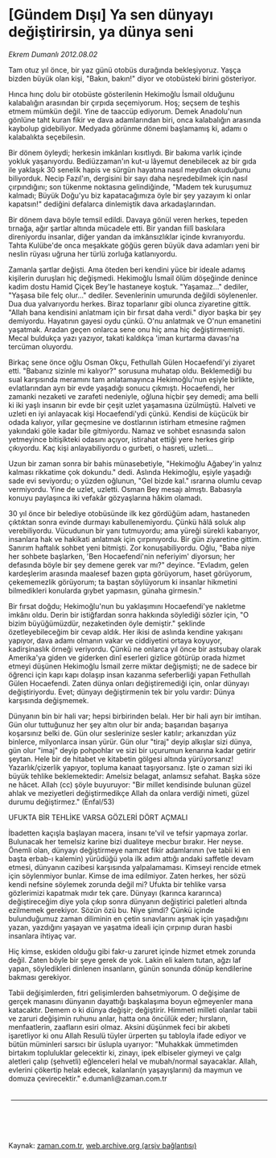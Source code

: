 # [Gündem Dışı] Ya sen dünyayı değiştirirsin, ya dünya seni

*Ekrem Dumanlı 2012.08.02*

<td class="columnist-detail">
<p>Tam otuz yıl önce, bir yaz günü otobüs durağında bekleşiyoruz. Yaşça bizden büyük olan kişi, "Bakın, bakın!" diyor ve otobüsteki birini gösteriyor.</p>
<p>
<div id="haberMetinDiv">
<p>Hınca hınç dolu bir otobüste gösterilenin Hekimoğlu İsmail olduğunu kalabalığın arasından bir çırpıda seçemiyorum. Hoş; seçsem de teşhis etmem mümkün değil. Yine de taaccüp ediyorum. Demek Anadolu'nun gönlüne taht kuran fikir ve dava adamlarından biri, onca kalabalığın arasında kaybolup gidebiliyor. Medyada görünme dönemi başlamamış ki, adamı o kalabalıkta seçebilesin.
<p>Bir dönem öyleydi; herkesin imkânları kısıtlıydı. Bir bakıma varlık içinde yokluk yaşanıyordu. Bediüzzaman'ın kut-u lâyemut denebilecek az bir gıda ile yaklaşık 30 senelik hapis ve sürgün hayatına nasıl meydan okuduğunu biliyorduk. Necip Fazıl'ın, dergisini bir sayı daha neşredebilmek için nasıl çırpındığını; son tükenme noktasına gelindiğinde, "Madem tek kuruşumuz kalmadı; Büyük Doğu'yu biz kapatacağımıza öyle bir şey yazayım ki onlar kapatsın!" dediğini defalarca dinlemiştik dava arkadaşlarından.
<p>Bir dönem dava böyle temsil edildi. Davaya gönül veren herkes, tepeden tırnağa, ağır şartlar altında mücadele etti. Bir yandan fiilî baskılara direniyordu insanlar, diğer yandan da imkânsızlıklar içinde kıvranıyordu. Tahta Kulübe'de onca meşakkate göğüs geren büyük dava adamları yeni bir neslin rüyası uğruna her türlü zorluğa katlanıyordu.
<p>Zamanla şartlar değişti. Ama öteden beri kendini yüce bir ideale adamış kişilerin duruşları hiç değişmedi. Hekimoğlu İsmail ölüm döşeğinde denince kadim dostu Hamid Çiçek Bey'le hastaneye koştuk. "Yaşamaz..." dediler, "Yaşasa bile felç olur..." dediler. Sevenlerinin umurunda değildi söylenenler. Dua dua yalvarıyordu herkes. Biraz toparlanır gibi olunca ziyaretine gittik. "Allah bana kendisini anlatmam için bir fırsat daha verdi." diyor başka bir şey demiyordu. Hayatının gayesi oydu çünkü. O'nu anlatmak ve O'nun emanetini yaşatmak. Aradan geçen onlarca sene onu hiç ama hiç değiştirmemişti. Mecal buldukça yazı yazıyor, takati kaldıkça 'iman kurtarma davası'na tercüman oluyordu.
<p>Birkaç sene önce oğlu Osman Okçu, Fethullah Gülen Hocaefendi'yi ziyaret etti. "Babanız sizinle mi kalıyor?" sorusuna muhatap oldu. Beklemediği bu sual karşısında meramını tam anlatamayınca Hekimoğlu'nun eşiyle birlikte, evlatlarından ayrı bir evde yaşadığı sonucu çıkmıştı. Hocaefendi, her zamanki nezaketi ve zarafeti nedeniyle, oğluna hiçbir şey demedi; ama belli ki iki yaşlı insanın bir evde bir çeşit uzlet yaşamasına üzülmüştü. Halveti ve uzleti en iyi anlayacak kişi Hocaefendi'ydi çünkü. Kendisi de küçücük bir odada kalıyor, yıllar geçmesine ve dostlarının istirham etmesine rağmen yakındaki göle kadar bile gitmiyordu. Namaz ve sohbet esnasında salon yetmeyince bitişikteki odasını açıyor, istirahat ettiği yere herkes girip çıkıyordu. Kaç kişi anlayabiliyordu o gurbeti, o hasreti, uzleti...
<p>Uzun bir zaman sonra bir bahis münasebetiyle, "Hekimoğlu Ağabey'in yalnız kalması rikkatime çok dokundu." dedi. Aslında Hekimoğlu, eşiyle yaşadığı sade evi seviyordu; o yüzden oğlunun, "Gel bizde kal." ısrarına olumlu cevap vermiyordu. Yine de uzlet, uzletti. Osman Bey mesajı almıştı. Babasıyla konuyu paylaşınca iki vefakâr gözyaşlarına hâkim olamadı.
<p>30 yıl önce bir belediye otobüsünde ilk kez gördüğüm adam, hastaneden çıktıktan sonra evinde durmayı kabullenemiyordu. Çünkü hâlâ soluk alıp verebiliyordu. Vücudunun bir yanı tutmuyordu; ama yüreği sürekli kabarıyor, insanlara hak ve hakikati anlatmak için çırpınıyordu. Bir gün ziyaretine gittim. Sanırım haftalık sohbet yeni bitmişti. Zor konuşabiliyordu. Oğlu, "Baba niye her sohbete başlarken, 'Ben Hocaefendi'nin neferiyim' diyorsun; her defasında böyle bir şey demene gerek var mı?" deyince. "Evladım, gelen kardeşlerim arasında maalesef bazen gıpta görüyorum, haset görüyorum, çekememezlik görüyorum; ta baştan söylüyorum ki insanlar hikmetini bilmedikleri konularda gıybet yapmasın, günaha girmesin."
<p>Bir fırsat doğdu; Hekimoğlu'nun bu yaklaşımını Hocaefendi'ye nakletme imkânı oldu. Derin bir istiğfardan sonra hakkında söylediği sözler için, "O bizim büyüğümüzdür, nezaketinden öyle demiştir." şeklinde özetleyebileceğim bir cevap aldık. Her ikisi de aslında kendine yakışanı yapıyor, dava adamı olmanın vakar ve ciddiyetini ortaya koyuyor, kadirşinaslık örneği veriyordu. Çünkü ne onlarca yıl önce bir astsubay olarak Amerika'ya giden ve giderken dinî eserleri gizlice götürüp orada hizmet etmeyi düşünen Hekimoğlu İsmail zerre miktar değişmişti; ne de sadece bir öğrenci için kapı kapı dolaşıp insan kazanma seferberliği yapan Fethullah Gülen Hocaefendi. Zaten dünya onları değiştiremediği için, onlar dünyayı değiştiriyordu. Evet; dünyayı değiştirmenin tek bir yolu vardır: Dünya karşısında değişmemek.
<p>Dünyanın bin bir hali var; hepsi birbirinden belalı. Her bir hali ayrı bir imtihan. Gün olur tuttuğunuz her şey altın olur bir anda; başarıdan başarıya koşarsınız belki de. Gün olur seslerinize sesler katılır; arkanızdan yüz binlerce, milyonlarca insan yürür. Gün olur "tiraj" deyip alkışlar sizi dünya, gün olur "imaj" deyip pohpohlar ve sizi bir uçurumun kenarına kadar getirir şeytan. Hele bir de hitabet ve kitabetin gölgesi altında yürüyorsanız! Yazarlık/çizerlik yapıyor, topluma kanaat taşıyorsanız. İşte o zaman sizi iki büyük tehlike beklemektedir: Amelsiz belagat, anlamsız sefahat. Başka söze ne hâcet. Allah (cc) şöyle buyuruyor: "Bir millet kendisinde bulunan güzel ahlak ve meziyetleri değiştirmedikçe Allah da onlara verdiği nimeti, güzel durumu değiştirmez." (Enfal/53)
<p>UFUKTA BİR TEHLİKE VARSA GÖZLERİ DÖRT AÇMALI
<p>İbadetten kaçışla başlayan macera, insanı te'vil ve tefsir yapmaya zorlar. Bulunacak her temelsiz karine bizi dualiteye mecbur bırakır. Her neyse. Önemli olan, dünyayı değiştirmeye namzet fikir adamlarının (ve tabii ki en başta erbab-ı kalemin) yürüdüğü yola ilk adım attığı andaki saffetle devam etmesi, dünyanın cazibesi karşısında yalpalamaması. Kimseyi rencide etmek için söylenmiyor bunlar. Kimse de ima edilmiyor. Zaten herkes, her sözü kendi nefsine söylemek zorunda değil mi? Ufukta bir tehlike varsa gözlerimizi kapatmak mıdır tek çare. Dünyayı (karınca kararınca) değiştireceğim diye yola çıkıp sonra dünyanın değiştirici paletleri altında ezilmemek gerekiyor. Sözün özü bu. Niye şimdi? Çünkü içinde bulunduğumuz zaman diliminin en çetin sınavlarını aşmak için yaşadığını yazan, yazdığını yaşayan ve yaşatma ideali için çırpınıp duran hasbi insanlara ihtiyaç var.
<p>Hiç kimse, eskiden olduğu gibi fakr-u zaruret içinde hizmet etmek zorunda değil. Zaten böyle bir şeye gerek de yok. Lakin eli kalem tutan, ağzı laf yapan, söyledikleri dinlenen insanların, günün sonunda dönüp kendilerine bakması gerekiyor.
<p>Tabii değişimlerden, fıtri gelişimlerden bahsetmiyorum. O değişime de gerçek manasını dünyanın dayattığı başkalaşıma boyun eğmeyenler mana katacaktır. Demem o ki dünya değişir; değiştirir. Himmeti milleti olanlar tabii ve zaruri değişimin ruhunu anlar, hatta ona öncülük eder; hırsların, menfaatlerin, zaafların esiri olmaz. Aksini düşünmek feci bir akıbeti işaretliyor ki onu Allah Resulü tüyler ürperten şu tabloyla ifade ediyor ve bütün müminleri sarsıcı bir üslupla uyarıyor: "Muhakkak ümmetimden birtakım topluluklar gelecektir ki, zinayı, ipek elbiseler giymeyi ve çalgı aletleri çalıp (şehvetli) eğlenceleri helal ve mubah/normal sayacaklar. Allah, evlerini çökertip helak edecek, kalanları(n yaşayışlarını) da maymun ve domuza çevirecektir." e.dumanli@zaman.com.tr</p></p></p></p></p></p></p></p></p></p></p></p></p></div>
</p>

<div class="latest-news-main" style="font-size:11pt;width:510px;padding:5px;">
<hr color="#333333" size="1"/>

</div>

<p><br>
		 </br></p></td>

Kaynak: [zaman.com.tr](http://zaman.com.tr/yazar.do?yazino=1326798), [web.archive.org (arşiv bağlantısı)](http://web.archive.org/web/20120904065714/http://www.zaman.com.tr:80/yazar.do?yazino=1326798)

